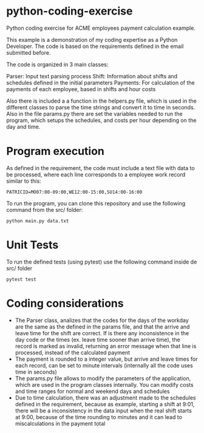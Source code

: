 # python-coding-exercise

Python coding exercise for ACME employees payment calculation example.

This example is a demonstration of my coding expertise as a Python Developer. The code is based on the requirements defined in the email submitted before.


The code is organized in 3 main classes:

Parser: Input text parsing process
Shift: Information about shifts and schedules defined in the initial parameters
Payments: For calculation of the payments of each employee, based in shifts and hour costs

Also there is included a a function in the helpers.py file, which is used in the different classes to parse the time strings and convert it to time in seconds. Also in the file params.py there are set the variables needed to run the program, which setups the schedules, and costs per hour depending on the day and time.

# Program execution

As defined in the requirement, the code must include a text file with data to be processed, where each line corresponds to a employee work record similar to this:

```
PATRICIO=MO07:00-09:00,WE12:00-15:00,SU14:00-16:00
```

To run the program, you can clone this repository and use the following command from the src/ folder:

```
python main.py data.txt
```

# Unit Tests

To run the defined tests (using pytest) use the following command inside de src/ folder

```
pytest test
```

# Coding considerations

- The Parser class, analizes that the codes for the days of the workday are the same as the defined in the params file, and that the arrive and leave time for the shift are correct. If is there any inconsistence in the day code or the times (ex. leave time sooner than arrive time), the record is marked as invalid, returning an error message when that line is processed, instead of the calculated payment
- The payment is rounded to a integer value, but arrive and leave times for each record, can be set to minute intervals (internally all the code uses time in seconds)
- The params.py file allows to modify the parameters of the application, which are used in the program classes internally. You can modify costs and time ranges for normal and weekend days and schedules
- Due to time calculation, there was an adjustment made to the schedules defined in the requirement, because as example, starting a shift at 9:01, there will be a inconsistency in the data input when the real shift starts at 9:00, because of the time rounding to minutes and it can lead to miscalculations in the payment total

